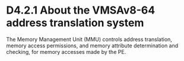 # D4.2.1 About the VMSAv8-64 address translation system

The Memory Management Unit (MMU) controls address translation, memory access permissions, and memory
attribute determination and checking, for memory accesses made by the PE.
